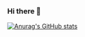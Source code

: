 ### Hi there 👋

[![Anurag's GitHub stats](https://github-readme-stats.vercel.app/api?username=npo51ema)](https://github.com/anuraghazra/github-readme-stats) 
